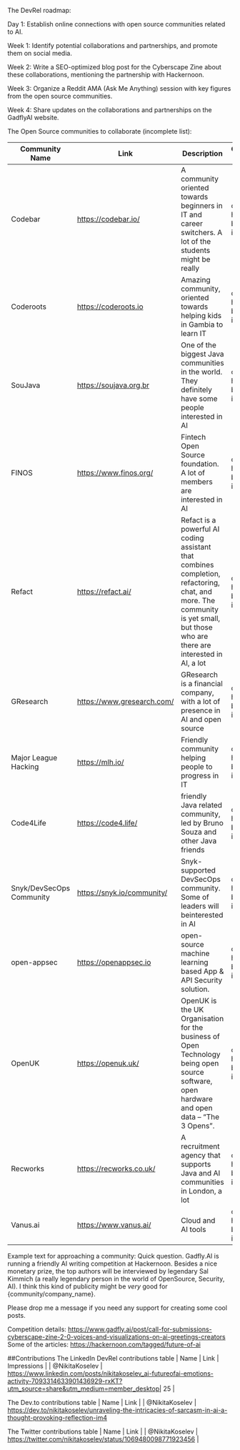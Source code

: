 The DevRel roadmap:

Day 1: Establish online connections with open source communities related to AI.

Week 1: Identify potential collaborations and partnerships, and promote them on social media.

Week 2: Write a SEO-optimized blog post for the Cyberscape Zine about these collaborations, mentioning the partnership with Hackernoon.

Week 3: Organize a Reddit AMA (Ask Me Anything) session with key figures from the open source communities.

Week 4: Share updates on the collaborations and partnerships on the GadflyAI website.

The Open Source communities to collaborate (incomplete list):

| Community Name          | Link                    | Description                                                                                                                                                                      | Contact status             |
|-------------------------|-------------------------|----------------------------------------------------------------------------------------------------------------------------------------------------------------------------------|----------------------------|
| Codebar                 | https://codebar.io/     | A community oriented towards beginners in IT and career switchers. A lot of the students might be really                                                                         | contact has been initiated |
| Coderoots               | https://coderoots.io    | Amazing community, oriented towards helping kids in Gambia to learn IT                                                                                                           | contact has been initiated |
| SouJava                 | https://soujava.org.br  | One of the biggest Java communities in the world. They definitely have some people interested in AI                                                                              | contact has been initiated |
| FINOS                   | https://www.finos.org/  | Fintech Open Source foundation. A lot of members are interested in AI                                                                                                            | contact has been initiated |
| Refact                  | https://refact.ai/      | Refact is a powerful AI coding assistant that combines completion, refactoring, chat,  and more. The community is yet small, but those who are there are interested in AI, a lot | contact has been initiated |
| GResearch               | https://www.gresearch.com/ | GResearch is a financial company, with a lot of presence in AI and open source                                                                                                   | contact has been initiated |
| Major League Hacking    | https://mlh.io/         | Friendly community helping people to progress in IT                            | contact has been initiated |
| Code4Life               | https://code4.life/     | friendly Java related community, led by Bruno Souza and other Java friends | contact has been initiated |
| Snyk/DevSecOps Community | https://snyk.io/community/ | Snyk-supported DevSecOps community. Some of leaders will beinterested in AI | contact has been initiated |
| open-appsec             | https://openappsec.io   | open-source machine learning based App & API Security solution. | contact has been initiated | 
| OpenUK                  |https://openuk.uk/| OpenUK is the UK Organisation for the business of Open Technology being open source software, open hardware and open data  – “The 3 Opens”.| contact has been initiated |
| Recworks | https://recworks.co.uk/| A recruitment agency that supports Java and AI communities in London, a lot| contact has been initiated         |
| Vanus.ai | https://www.vanus.ai/ | Cloud and AI tools | contact has been initiated |

Example text for approaching a community:
Quick question. Gadfly.AI is running a friendly AI writing competition at Hackernoon.
Besides a nice monetary prize, the top authors will be interviewed by legendary Sal Kimmich (a really legendary person in the world of OpenSource, Security, AI).
I think this kind of publicity might be _very_ good for {community/company_name}.

Please drop me a message if you need any support for creating some cool posts.

Competition details: https://www.gadfly.ai/post/call-for-submissions-cyberscape-zine-2-0-voices-and-visualizations-on-ai-greetings-creators
Some of the articles: https://hackernoon.com/tagged/future-of-ai


##Contributions
The LinkedIn DevRel contributions table
| Name | Link | Impressions |
| @NikitaKoselev | https://www.linkedin.com/posts/nikitakoselev_ai-futureofai-emotions-activity-7093314633901436929-rxKT?utm_source=share&utm_medium=member_desktop| 25 |

The Dev.to contributions table
| Name | Link |
| @NikitaKoselev | https://dev.to/nikitakoselev/unraveling-the-intricacies-of-sarcasm-in-ai-a-thought-provoking-reflection-im4

The Twitter contributions table
| Name | Link |
| @NikitaKoselev | https://twitter.com/nikitakoselev/status/1069480098771923456 |

